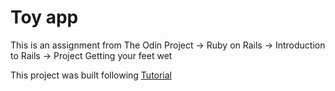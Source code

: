# Toy app

This is an assignment from The Odin Project -> Ruby on Rails -> Introduction to Rails -> Project Getting your feet wet

This project was built following [Tutorial](https://www.railstutorial.org/book/toy_app#fig-mvc_detailed)
